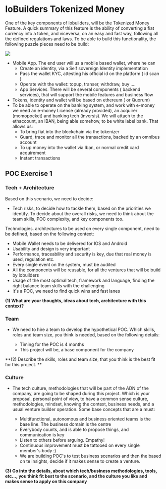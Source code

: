 # IoBuilders Tokenized Money
One of the key components of Iobuilders, will be the Tokenized Money Feature. A quick summary of this feature is the ability of converting a fiat currency into a token, and viceversa, on an easy and fast way, following all the defined regulations and laws.
To be able to build this functionality, the following puzzle pieces need to be build:

![](https://www.lucidchart.com/publicSegments/view/bbc8eda2-83c8-4971-90ea-184442d01643/image.jpeg)

* Mobile App. The end user will us a mobile based wallet, where he can
  * Create an identity, via a Self sovereign Identity implementation  
  * Pass the wallet KYC, attesting his official id on the platform ( id scan )
  * Operate with the wallet: topup, transer, withdraw, buy ....
  * App Services. There will be several components ( backend services), that will support the mobile features and business flow
* Tokens, identity and wallet will be based on ethereum ( or Quorum)
* To be able to operate on the banking system, and work with e-money we need an e-money  License (already provided), an acquirer (momopocket) and banking tech (inversis). We will attach to the ethaccount, an IBAN, being able somehow, to be white label bank. That allows us:
  * To bring fiat into the blockchain via the tokenizer
  * Guard, trace and monitor all the transactions, backed by an omnibus account
  * To up money into the wallet via Iban, or normal credit card acquirement
  * Instant transactions

## POC Exercise 1

### Tech + Architecture

Based on this scenario, we need to decide:
* Tech risks, to decide how to tackle them, based on the priorities we identify. To decide about the overall risks, we need to think about the team skills, POC complexity, and key components too.

Technologies. architectures to be used on every single component, need to be defined, based on the following context:

 * Mobile Wallet needs to be delivered for IOS and Android
 * Usability and design is very important
 * Performance, traceability and security is key, due that real money is used, regulation etc.
 * Every single event on the system, must be audited
 * All the components will be reusable, for all the ventures that will be build by iobuilders
 * Usage of the most optimal tech, framework and language, finding the right balance team skills with the challenging
 * It's a POC, we need to find quick wins and fast lanes

**(1) What are your thoughts, ideas about tech, architecture with this context?**

### Team
* We need to hire a team to develop the hypothetical POC. Which skills, roles and team size, you think is needed, based on the following details:

  * Timing for the POC is 4 months
  * This project will be, a base component for the company

**(2) Describe the skills, roles and team size, that you think is the best fit for this project. **

### Culture

* The tech culture, methodologies that will be part of the ADN of the company, are going to be shaped during this project. Which is your proposal, personal point of view, to have a common sense culture, methodologies, mindset, knowing the context, business needs, and a usual venture builder operation. Some base concepts that are a must:

  * Multifunctional, autonomous and business oriented teams is the base line. The business domain is the centre
  * Everybody counts, and is able to propose things, and communication is key
  * Listen to others before arguing. Empathy!
  * Continuous improvement must be tattooed on every single member's body :)
  * We are building POC's to test business scenarios and then the based on te insights, decide if it makes sense to create a venture.


**(3) Go into the details, about which tech/business methodologies, tools, etc..., you think fit best to the scenario, and the culture you like and makes sense to apply on this company**

